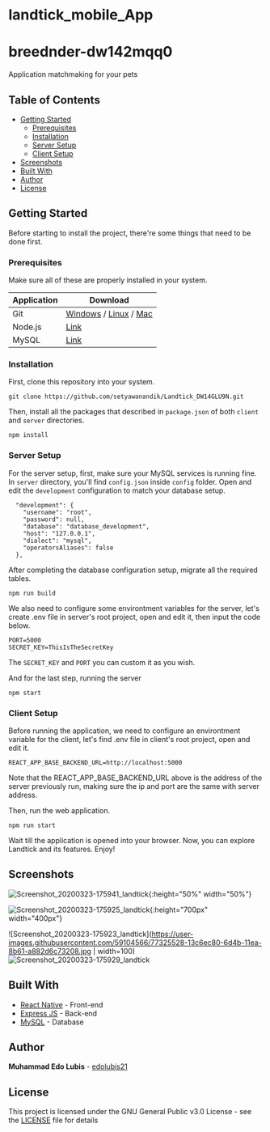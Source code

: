 # landtick_mobile_App

# breednder-dw142mqq0

Application matchmaking for your pets

## Table of Contents

- [Getting Started](#getting-started)
  - [Prerequisites](#prerequisites)
  - [Installation](#installation)
  - [Server Setup](#server-setup)
  - [Client Setup](#client-setup)
- [Screenshots](#screenshots)
- [Built With](#built-with)
- [Author](#author)
- [License](#license)

## Getting Started

Before starting to install the project, there're some things that need to be done first.

### Prerequisites

Make sure all of these are properly installed in your system.

| Application  | Download                                                                            |
| ------------ | ----------------------------------------------------------------------------------- |
| Git          | [Windows](https://gitforwindows.org/) / [Linux](https://git-scm.com/download/linux) / [Mac](https://git-scm.com/download/mac)  |
| Node.js      | [Link](https://nodejs.org/en/download/)                                             |
| MySQL        | [Link](https://www.mysql.com/downloads/)                                            |

### Installation

First, clone this repository into your system.

```
git clone https://github.com/setyawanandik/Landtick_DW14GLU9N.git
```

Then, install all the packages that described in `package.json` of both `client` and `server` directories.

```
npm install
```

### Server Setup

For the server setup, first, make sure your MySQL services is running fine. In `server` directory, you'll find `config.json` inside `config` folder. Open and edit the `development` configuration to match your database setup.

```
  "development": {
    "username": "root",
    "password": null,
    "database": "database_development",
    "host": "127.0.0.1",
    "dialect": "mysql",
    "operatorsAliases": false
  },
```

After completing the database configuration setup, migrate all the required tables.

```
npm run build
```

We also need to configure some environtment variables for the server, let's create .env file in server's root project, open and edit it, then input the code below.

```
PORT=5000
SECRET_KEY=ThisIsTheSecretKey
```

The `SECRET_KEY` and `PORT` you can custom it as you wish.

And for the last step, running the server

```
npm start
```

### Client Setup

Before running the application, we need to configure an environtment variable for the client, let's find .env file in client's root project, open and edit it.

```
REACT_APP_BASE_BACKEND_URL=http://localhost:5000
```
Note that the REACT_APP_BASE_BACKEND_URL above is the address of the server previously run, making sure the ip and port are the same with server address.

Then, run the web application.

`npm run start`

Wait till the application is opened into your browser. Now, you can explore Landtick and its features. Enjoy!

## Screenshots


![Screenshot_20200323-175941_landtick](https://user-images.githubusercontent.com/59104566/77325500-09a4ee00-6d4b-11ea-955c-3f088bea2983.jpg ){:height="50%" width="50%"}

![Screenshot_20200323-175925_landtick](https://user-images.githubusercontent.com/59104566/77325515-0f023880-6d4b-11ea-990b-93db690e1d73.jpg){:height="700px" width="400px"}

![Screenshot_20200323-175923_landtick](https://user-images.githubusercontent.com/59104566/77325528-13c6ec80-6d4b-11ea-8b61-a882d6c73208.jpg | width=100)
![Screenshot_20200323-175929_landtick](https://user-images.githubusercontent.com/59104566/77325540-175a7380-6d4b-11ea-9710-57c9329e29b2.jpg?v=4&s=200)


## Built With

- [React Native](https://reactnative.dev/) - Front-end
- [Express JS](https://expressjs.com) - Back-end
- [MySQL](https://www.mysql.com) - Database

## Author

**Muhammad Edo Lubis** - [edolubis21](https://github.com/edolubis21)

## License

This project is licensed under the GNU General Public v3.0 License - see the [LICENSE](LICENSE) file for details
